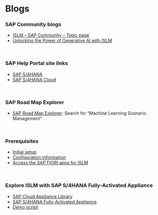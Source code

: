 # Blogs

### **SAP Community blogs**
- [ISLM – SAP Community – Topic page](https://pages.community.sap.com/topics/intelligent-scenario-lifecycle-management-s4hana)
- [Unlocking the Power of Generative AI with ISLM](https://community.sap.com/t5/technology-blog-posts-by-sap/unlocking-the-power-of-generative-ai-with-intelligent-scenario-lifecycle/ba-p/14040565)
<br/>

### **SAP Help Portal site links**
- [SAP S/4HANA](https://help.sap.com/docs/SAP_S4HANA_ON-PREMISE/8308e6d301d54584a33cd04a9861bc52/436151b128614f0e84024015136043d3.html?version=2022.002&locale=en-US)
- [SAP S/4HANA Cloud](https://help.sap.com/docs/SAP_S4HANA_CLOUD/a630d57fc5004c6383e7a81efee7a8bb/3fa32d7a1e21465f8d9696f6b8cb6ee9.html?version=2508.500)
<br/>

### **SAP Road Map Explorer**
- [SAP Road Map Explorer](https://roadmaps.sap.com/): Search for “Machine Learning Scenario Management”
<br/>
 
### **Prerequisites**
- [Initial setup](https://help.sap.com/docs/SAP_S4HANA_ON-PREMISE/8308e6d301d54584a33cd04a9861bc52/e391271f18924d618fecf8360ff6fdb2.html?version=2023.003)
- [Configuration information](https://help.sap.com/docs/SAP_S4HANA_ON-PREMISE/8308e6d301d54584a33cd04a9861bc52/48fb333cc76949fcba39308014a68e23.html?version=2023.003)
- [Access the SAP FIORI apps for ISLM](https://help.sap.com/docs/SAP_S4HANA_ON-PREMISE/8308e6d301d54584a33cd04a9861bc52/ceba15dc8f184ee8b5ca468720348390.html?version=2023.003)
<br/>

### **Explore ISLM with SAP S/4HANA Fully-Activated Appliance**
- [SAP Cloud Appliance Library](https://cal.sap.com/catalog#/applianceTemplates)
- [SAP S/4HANA Fully-Activated Appliance](https://community.sap.com/t5/enterprise-resource-planning-blog-posts-by-sap/sap-s-4hana-fully-activated-appliance-create-your-sap-s-4hana-system-in-a/ba-p/13365960)
- [Demo script](https://www.sap.com/documents/2022/12/805bdaf3-547e-0010-bca6-c68f7e60039b.html)
<br/>



